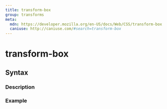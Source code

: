 ```yaml
---
title: transform-box
group: transforms
meta:
  mdn: https://developer.mozilla.org/en-US/docs/Web/CSS/transform-box
  caniuse: http://caniuse.com/#search=transform-box
---
```


# transform-box
<!--- Introduction for transform-box, keep it brief and set the overall context -->

## Syntax
<!--- Introduce the various syntax for transform-box -->

### Description
<!--- For each major section of syntax, provide a description explaining its usage further -->

### Example
<!--- Provide code examples for the syntax block you're currently describing -->